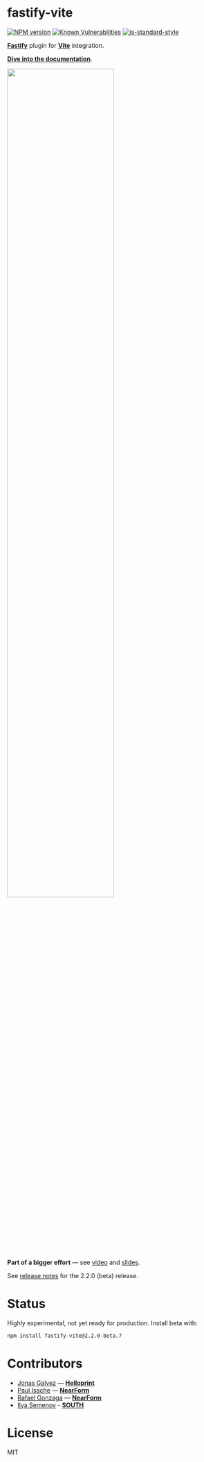 # fastify-vite

[![NPM version](https://img.shields.io/npm/v/fastify-vite.svg?style=flat)](https://www.npmjs.com/package/fastify-vite)
[![Known Vulnerabilities](https://snyk.io/test/github/terixjs/fastify-vite/badge.svg)](https://snyk.io/test/github/terixjs/fastify-vite)
[![js-standard-style](https://img.shields.io/badge/code%20style-standard-brightgreen.svg?style=flat)](https://standardjs.com/)

[**Fastify**][fastify] plugin for [**Vite**][vite] integration. 

**[Dive into the documentation](https://fastify-vite.dev/)**.

<a href="https://fastify-vite.dev"><img width="70%" src="https://fastify-vite.dev/cover.png"></a>

[fastify]: http://fastify.io/
[vite]: http://vitejs.dev/

**Part of a bigger effort** — see [video][video] and [slides][slides].

See [release notes](https://www.youtube.com/watch?v=ybCMaNDcb1s) for the 2.2.0 (beta) release.

[slides]: https://docs.google.com/presentation/d/1416uSrpQe36EXS2z3Ry_HutQbuSImHqdsZJsyY1B0bI/
[video]: https://www.youtube.com/watch?v=EuvcVD0oKCA&t=2s

# Status

Highly experimental, not yet ready for production. Install beta with:

```bash
npm install fastify-vite@2.2.0-beta.7
```

# Contributors

- [Jonas Galvez](https://twitter.com/anothergalvez) — **[Helloprint](https://helloprint.com)**
- [Paul Isache](https://twitter.com/paul_isache) — **[NearForm](https://nearform.com)**
- [Rafael Gonzaga](https://twitter.com/_rafaelgss) — **[NearForm](https://nearform.com)**
- [Ilya Semenov](https://github.com/IlyaSemenov) - **[SOUTH](https://south.io)**

# License

MIT
